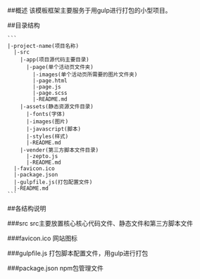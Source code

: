 ##概述
  该模板框架主要服务于用gulp进行打包的小型项目。

##目录结构

    ```
    |-project-name(项目名称)
      |-src
        |-app(项目源代码主要目录)
          |-page(单个活动页文件夹)
            |-images(单个活动页所需要的图片文件夹)
            |-page.html
            |-page.js
            |-page.scss
            |-README.md
        |-assets(静态资源文件目录)
          |-fonts(字体)
          |-images(图片)
          |-javascript(脚本)
          |-styles(样式)
          |-README.md
        |-vender(第三方脚本文件目录)
          |-zepto.js
          |-README.md
      |-favicon.ico
      |-package.json
      |-gulpfile.js(打包配置文件)
      |-README.md
    ```

##各结构说明

###src
  src主要放置核心核心代码文件、静态文件和第三方脚本文件

###favicon.ico
  网站图标

###gulpfile.js
  打包脚本配置文件，用gulp进行打包

###package.json
  npm包管理文件